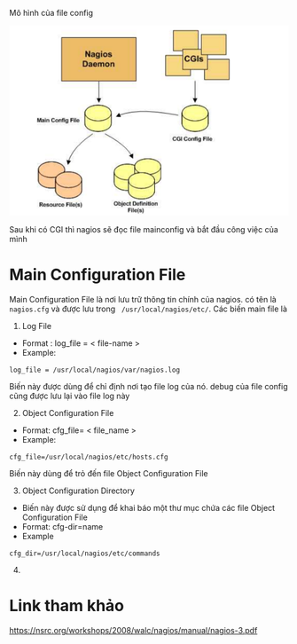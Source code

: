 Mô hình của file config 

![](../images/file-config/screen_6.png)

Sau khi có CGI thì nagios sẽ đọc file mainconfig và bắt đầu công việc của mình 

# Main Configuration File
Main Configuration File là nơi lưu trữ thông tin chính của nagios. có tên là `nagios.cfg` và được lưu trong ` /usr/local/nagios/etc/`. Các biến main file là 

1. Log File 
- Format : log_file = < file-name >
- Example: 
```
log_file = /usr/local/nagios/var/nagios.log
```
Biến này được dùng để chỉ định nơi tạo file log của nó. debug của file config cũng được lưu lại vào file log này 

2. Object Configuration File
- Format: cfg_file= < file_name >
- Example: 
```
cfg_file=/usr/local/nagios/etc/hosts.cfg
```
Biến này dùng để trỏ đến file Object Configuration File 

3. Object Configuration Directory
- Biến này được sử dụng để khai báo một thư mục chứa các file Object Configuration File 
- Format: cfg-dir=name
- Example 
```
cfg_dir=/usr/local/nagios/etc/commands
```
4. 

# Link tham khảo 
https://nsrc.org/workshops/2008/walc/nagios/manual/nagios-3.pdf
